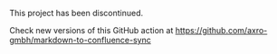 This project has been discontinued.

Check new versions of this GitHub action at https://github.com/axro-gmbh/markdown-to-confluence-sync
